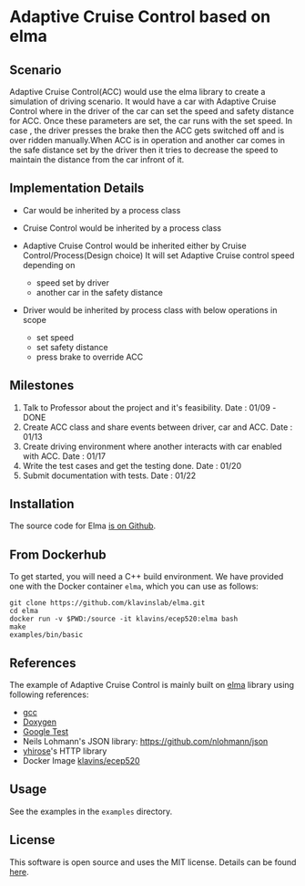 Adaptive Cruise Control based on elma
===
Scenario
---
Adaptive Cruise Control(ACC) would use the elma library to create a simulation of driving scenario. It would have a car with Adaptive Cruise Control where in the driver of the car can set the speed and safety distance for ACC. Once these parameters are set, the car runs with the set speed. In case , the driver presses the brake then the ACC gets switched off and is over ridden manually.When ACC is in operation and another car comes in the safe distance set by the driver then it tries to decrease the speed to maintain the distance from the car infront of it.

Implementation Details
---
- Car would be inherited by a process class

- Cruise Control would be inherited by a process class

- Adaptive Cruise Control would be inherited either by Cruise Control/Process(Design choice)
    It will set Adaptive Cruise control speed depending on 
    - speed set by driver
    - another car in the safety distance

- Driver would be inherited by process class with below operations in scope
    - set speed
    - set safety distance
    - press brake to override ACC

Milestones 
---
1. Talk to Professor about the project and it's feasibility. Date : 01/09 -DONE
2. Create ACC class and share events between driver, car and ACC. Date : 01/13
3. Create driving environment where another interacts with car enabled with ACC. Date : 01/17
4. Write the test cases and get the testing done. Date : 01/20
5. Submit documentation with tests. Date : 01/22

Installation
---

The source code for Elma [is on Github](https://github.com/klavinslab/elma).

From Dockerhub
---

To get started, you will need a C++ build environment. We have provided one with the Docker container `elma`, which you can use as follows:

    git clone https://github.com/klavinslab/elma.git
    cd elma
    docker run -v $PWD:/source -it klavins/ecep520:elma bash
    make
    examples/bin/basic

References
---
The example of Adaptive Cruise Control is mainly built on [elma](https://github.com/klavinslab/elma) library using following references:
- [gcc](https://gcc.gnu.org/)
- [Doxygen](http://www.doxygen.nl/)
- [Google Test](https://github.com/google/googletest)
- Neils Lohmann's JSON library: https://github.com/nlohmann/json
- [yhirose](https://github.com/yhirose)'s HTTP library
- Docker Image [klavins/ecep520](https://hub.docker.com/r/klavins/ecep520)

Usage
---
See the examples in the `examples` directory.

License
---
This software is open source and uses the MIT license. Details can be found [here](https://github.com/klavinslab/elma).

